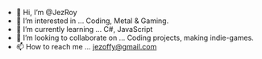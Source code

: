 - 👋 Hi, I’m @JezRoy
- 👀 I’m interested in ... Coding, Metal & Gaming.
- 🌱 I’m currently learning ... C#, JavaScript
- 💞️ I’m looking to collaborate on ... Coding projects, making indie-games.
- 📫 How to reach me ... jezoffy@gmail.com

<!---
JezRoy/JezRoy is a ✨ special ✨ repository because its `README.md` (this file) appears on your GitHub profile.
You can click the Preview link to take a look at your changes.
--->
